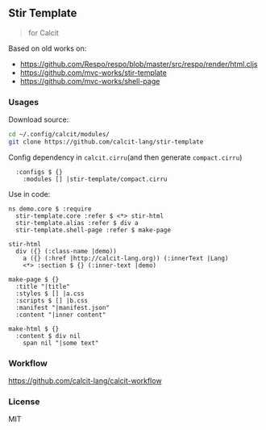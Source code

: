 
Stir Template
----

> for Calcit

Based on old works on:

- https://github.com/Respo/respo/blob/master/src/respo/render/html.cljs
- https://github.com/mvc-works/stir-template
- https://github.com/mvc-works/shell-page

### Usages

Download source:

```bash
cd ~/.config/calcit/modules/
git clone https://github.com/calcit-lang/stir-template
```

Config dependency in `calcit.cirru`(and then generate `compact.cirru`)

```cirru
  :configs $ {}
    :modules [] |stir-template/compact.cirru
```

Use in code:

```cirru
ns demo.core $ :require
  stir-template.core :refer $ <*> stir-html
  stir-template.alias :refer $ div a
  stir-template.shell-page :refer $ make-page

stir-html
  div ({} (:class-name |demo))
    a ({} (:href |http://calcit-lang.org)) (:innerText |Lang)
    <*> :section $ {} (:inner-text |demo)

make-page $ {}
  :title "|title"
  :styles $ [] |a.css
  :scripts $ [] |b.css
  :manifest "|manifest.json"
  :content "|inner content"

make-html $ {}
  :content $ div nil
    span nil "|some text"
```

### Workflow

https://github.com/calcit-lang/calcit-workflow

### License

MIT
